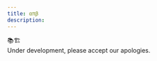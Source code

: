 ```yaml
---
title: απβ
description: 
---
```


<section class="panel static">
📚🏗️<br>
Under development, please accept our apologies.
</section>